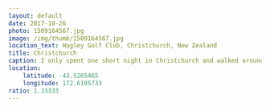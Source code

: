 ```yaml
---
layout: default
date: 2017-10-26
photo: 1509164567.jpg
image: /img/thumb/1509164567.jpg
location_text: Hagley Golf Club, Christchurch, New Zealand
title: Christchurch
caption: I only spent one short night in Christchurch and walked around the next day. It is a very lovely city, easy to live in but not much to see nor to do as a traveller. This photo has been taken in a city park next to a golf court.
location:
    latitude: -43.5265465
    longitude: 172.6195733
ratio: 1.33333
---
```

